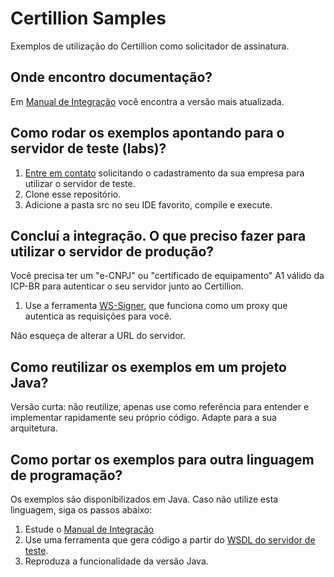 # Certillion Samples

Exemplos de utilização do Certillion como solicitador de assinatura.

## Onde encontro documentação?

Em [Manual de Integração](https://docs.certillion.com/manual-integracao) você encontra a versão mais atualizada.

## Como rodar os exemplos apontando para o servidor de teste (labs)?

1. [Entre em contato](https://certillion.com/contato) solicitando o cadastramento da sua empresa para utilizar o servidor de teste.
1. Clone esse repositório.
1. Adicione a pasta src no seu IDE favorito, compile e execute.

## Concluí a integração. O que preciso fazer para utilizar o servidor de produção?

Você precisa ter um "e-CNPJ" ou "certificado de equipamento" A1 válido da ICP-BR para autenticar o seu servidor junto ao Certillion.

1. Use a ferramenta [WS-Signer](https://download.certillion.com/ws-signer), que funciona como um proxy que autentica as requisições para você.

Não esqueça de alterar a URL do servidor.

## Como reutilizar os exemplos em um projeto Java?

Versão curta: não reutilize, apenas use como referência para entender e implementar rapidamente seu próprio código. Adapte para a sua arquitetura.

## Como portar os exemplos para outra linguagem de programação?

Os exemplos são disponibilizados em Java. Caso não utilize esta linguagem, siga os passos abaixo:

1. Estude o [Manual de Integração](https://docs.certillion.com/manual-integracao)
1. Use uma ferramenta que gera código a partir do [WSDL do servidor de teste](http://labs.certillion.com/mss/SignatureService/SignatureEndpointBeanV2.wsdl).
1. Reproduza a funcionalidade da versão Java.
